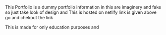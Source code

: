 This Portfolio  is a dummy  portfolio information in this are imaginery and fake so just take look of design and This is hosted on netlify link is given above go and chekout the link 

This is made for only education purposes and 

